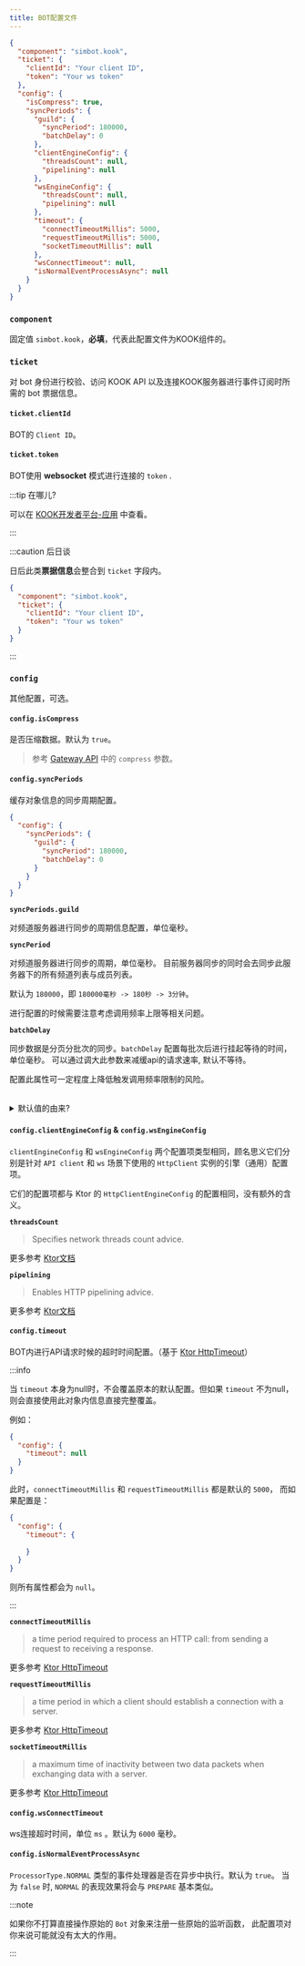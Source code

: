 ```yaml
---
title: BOT配置文件
---
```



```json title='xxx.bot.json'
{
  "component": "simbot.kook",
  "ticket": {
    "clientId": "Your client ID",
    "token": "Your ws token"
  },
  "config": {
    "isCompress": true,
    "syncPeriods": {
      "guild": {
        "syncPeriod": 180000,
        "batchDelay": 0
      },
      "clientEngineConfig": {
        "threadsCount": null,
        "pipelining": null
      },
      "wsEngineConfig": {
        "threadsCount": null,
        "pipelining": null
      },
      "timeout": {
        "connectTimeoutMillis": 5000,
        "requestTimeoutMillis": 5000,
        "socketTimeoutMillis": null
      },
      "wsConnectTimeout": null,
      "isNormalEventProcessAsync": null
    }
  }
}
```

### `component`

固定值 `simbot.kook`，**必填**，代表此配置文件为KOOK组件的。

### `ticket`

对 bot 身份进行校验、访问 KOOK API 以及连接KOOK服务器进行事件订阅时所需的 bot 票据信息。

#### `ticket.clientId`

BOT的 `Client ID`。

#### `ticket.token`

BOT使用 **websocket** 模式进行连接的 `token` .

:::tip 在哪儿?

可以在 [KOOK开发者平台-应用](https://developer.kookapp.cn/app/index) 中查看。

:::

:::caution 后日谈

日后此类**票据信息**会整合到 `ticket` 字段内。

```json
{
  "component": "simbot.kook",
  "ticket": {
    "clientId": "Your client ID",
    "token": "Your ws token"
  }
}
```

:::

### `config`

其他配置，可选。

#### `config.isCompress`

是否压缩数据。默认为 `true`。

> 参考 [Gateway API](https://developer.kookapp.cn/doc/http/gateway) 中的 `compress` 参数。

#### `config.syncPeriods`

缓存对象信息的同步周期配置。

```json
{
  "config": {
    "syncPeriods": {
      "guild": {
        "syncPeriod": 180000,
        "batchDelay": 0
      }
    }
  }
}
```

**`syncPeriods.guild`**

对频道服务器进行同步的周期信息配置，单位毫秒。

**`syncPeriod`**

对频道服务器进行同步的周期，单位毫秒。 目前服务器同步的同时会去同步此服务器下的所有频道列表与成员列表。

默认为 `180000`，即 `180000毫秒 -> 180秒 -> 3分钟`。

进行配置的时候需要注意考虑调用频率上限等相关问题。

**`batchDelay`**

同步数据是分页分批次的同步。`batchDelay` 配置每批次后进行挂起等待的时间，单位毫秒。
可以通过调大此参数来减缓api的请求速率, 默认不等待。

配置此属性可一定程度上降低触发调用频率限制的风险。


<br/>

<details><summary>默认值的由来?</summary>

一拍脑瓜儿随便写的。

</details>

#### `config.clientEngineConfig` & `config.wsEngineConfig`

`clientEngineConfig` 和 `wsEngineConfig` 两个配置项类型相同，顾名思义它们分别是针对 `API client` 和 `ws` 场景下使用的 `HttpClient` 实例的引擎（通用）配置项。

它们的配置项都与 Ktor 的 `HttpClientEngineConfig` 的配置相同，没有额外的含义。

**`threadsCount`**

> Specifies network threads count advice.

更多参考 [Ktor文档](https://ktor.io/docs/http-client-engines.html#configure)

**`pipelining`**

> Enables HTTP pipelining advice.

更多参考 [Ktor文档](https://ktor.io/docs/http-client-engines.html#configure)


#### `config.timeout`

BOT内进行API请求时候的超时时间配置。（基于 [Ktor HttpTimeout](https://ktor.io/docs/timeout.html)）

:::info

当 `timeout` 本身为null时，不会覆盖原本的默认配置。但如果 `timeout` 不为null，则会直接使用此对象内信息直接完整覆盖。

例如：

```json
{
  "config": {
    "timeout": null
  }
}
```

此时，`connectTimeoutMillis` 和 `requestTimeoutMillis` 都是默认的 `5000`，
而如果配置是：

```json
{
  "config": {
    "timeout": {
      
    }
  }
}
```

则所有属性都会为 `null`。

:::

**`connectTimeoutMillis`**

> a time period required to process an HTTP call: from sending a request to receiving a response.

更多参考 [Ktor HttpTimeout](https://ktor.io/docs/timeout.html#configure_plugin)

**`requestTimeoutMillis`**

> a time period in which a client should establish a connection with a server.

更多参考 [Ktor HttpTimeout](https://ktor.io/docs/timeout.html#configure_plugin)

**`socketTimeoutMillis`**

> a maximum time of inactivity between two data packets when exchanging data with a server.

更多参考 [Ktor HttpTimeout](https://ktor.io/docs/timeout.html#configure_plugin)


#### `config.wsConnectTimeout`

ws连接超时时间，单位 `ms` 。默认为 `6000` 毫秒。

#### `config.isNormalEventProcessAsync`

`ProcessorType.NORMAL` 类型的事件处理器是否在异步中执行。默认为 `true`。
当为 `false` 时, `NORMAL` 的表现效果将会与 `PREPARE` 基本类似。

:::note

如果你不打算直接操作原始的 `Bot` 对象来注册一些原始的监听函数，
此配置项对你来说可能就没有太大的作用。

:::
